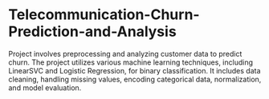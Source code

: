 # Telecommunication-Churn-Prediction-and-Analysis
Project involves preprocessing and analyzing customer data to predict churn. The project utilizes various machine learning techniques, including LinearSVC and Logistic Regression, for binary classification. It includes data cleaning, handling missing values, encoding categorical data, normalization, and model evaluation.
